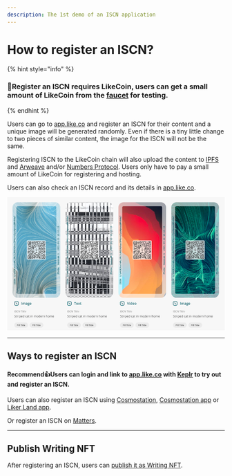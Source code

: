 ```yaml
---
description: The 1st demo of an ISCN application
---
```


# How to register an ISCN?

{% hint style="info" %}
### 📣Register an ISCN requires LikeCoin, users can get a small amount of LikeCoin from the [faucet](../../../general-guides/faucet.md) for testing.
{% endhint %}

Users can go to [app.like.co](https://app.like.co/) and register an ISCN for their content and a unique image will be generated randomly. Even if there is a tiny little change to two pieces of similar content, the image for the ISCN will not be the same.

Registering ISCN to the LikeCoin chain will also upload the content to [IPFS](https://ipfs.io/) and [Arweave](https://www.arweave.org/) and/or [Numbers Protocol](https://www.numbersprotocol.io/). Users only have to pay a small amount of LikeCoin for registering and hosting.

Users can also check an ISCN record and its details in [app.like.co](https://app.like.co/).

![](../../../.gitbook/assets/app.like.co.png)

***

## Ways to register an ISCN

#### Recommend:thumbsup:Users can login and link to [app.like.co](https://app.like.co/) with [Keplr](keplr.md) to try out and register an ISCN.

Users can also register an ISCN using [Cosmostation](cosmostation.md), [Cosmostation app](cosmostation-app.md) or [Liker Land app](likecoin-app.md).

Or register an ISCN on [Matters](matters.md).



***

## Publish Writing NFT

After registering an ISCN, users can [publish it as Writing NFT](../../nft-portal/iscn-id.md).
